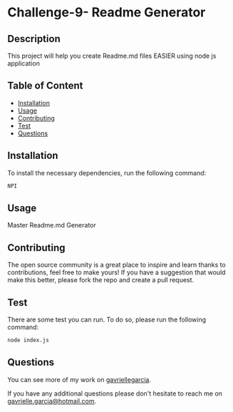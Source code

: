# Challenge-9- Readme Generator
## Description
 This project will help you create Readme.md files EASIER using node js application
## Table of Content
* [Installation](#installation)
* [Usage](#usage)
* [Contributing](#contributing)
* [Test](#test)
* [Questions](#questions)
## Installation
  To install the necessary dependencies, run the following command:
```bash
NPI
```
## Usage
 Master Readme.md Generator
## Contributing 
 The open source community is a great place to inspire and learn thanks to contributions, feel free to make yours!
    If you have a suggestion that would make this better, please fork the repo and create a pull request.
## Test
  There are some test you can run. To do so, please run the following command:
```bash
node index.js
```
## Questions
  You can see more of my work on [gavriellegarcia](https://github.com/gavriellegarcia).

  If you have any additional questions please don't hesitate to reach me on gavrielle.garcia@hotmail.com.  
  